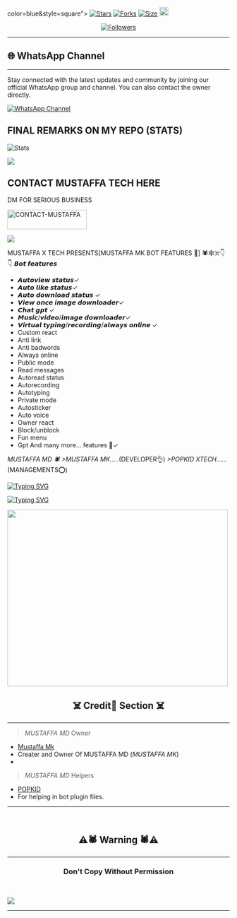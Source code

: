 color=blue&style=square"></a>
<a href="https://github.com/Mustaffa2004/MUSTAFFAMK-/stargazers/"><img title="Stars" src="https://img.shields.io/github/stars/Mustaffa2004/MUSTAFFAMK-?color=blue&style=square"></a>
<a href="https://github.com/Mustaffa2004/MUSTAFFAMK-/network/members"><img title="Forks" src="https://img.shields.io/github/forks/Mustaffa2004/MUSTAFFAMK-?color=blue&style=square"></a>
<a href="https://github.com/Mustaffa2004/MUSTAFFAMK-/"><img title="Size" src="https://img.shields.io/github/repo-size/Mustaffa2004/MUSTAFFAMK-?style=square&color=green"></a>
<a href="hthttps://github.com/Mustaffa2004/MUSTAFFAMK-/graphs/commit-activitytps://github.com/Mustaffa2004/MUSTAFFAMK-/graphs/commit-activity"><img height="20" src="https://img.shields.io/badge/Maintained%3F-yes-green.svg"></a>&nbsp;&nbsp;

 <p align="center">
<a href="https://github.com/Mustaffa2004/MUSTAFFAMK-/blob/main/LICENSE"><img title="Followers" src="https://img.shields.io/github/license/Mustaffa2004/MUSTAFFAMK-?color=green&label=License&style=square"></a>

----

## 🌐 WhatsApp Channel 

---

Stay connected with the latest updates and community by joining our official WhatsApp group and channel. You can also contact the owner directly.

[![WhatsApp Channel](https://img.shields.io/badge/Join-WhatsApp%20Channel-25D366?style=for-the-badge&logo=whatsapp)](https://whatsapp.com/channel/0029VacgxK96hENmSRMRxx1r)


## FINAL REMARKS ON MY REPO (STATS)

![ Stats](https://github-readme-stats.vercel.app/api/pin/?username=Mustaffamkm&repo=MUSTAFFAMK-&show_owner=true&theme=dark)









<a><img src='https://i.imgur.com/LyHic3i.gif'/></a>

## CONTACT MUSTAFFA TECH HERE
  DM FOR SERIOUS BUSINESS

   <a href="https://wa.me/message/R7GWCHUUCEAAA1"><img title="CONTACT-MUSTAFFA" src="https://whatsapp.com/channel/0029VacgxK96hENmSRMRxx1r?color=black&style=for-the-badge&logo=heroku" width="180" height="43.45"/></a></p>

<a><img src='https://i.imgur.com/LyHic3i.gif'/></a>

MUSTAFFA X TECH PRESENTS[MUSTAFFA  MK BOT FEATURES 🤞]
🕷️🕸️☠️👇👇
*𝘽𝙤𝙩 𝙛𝙚𝙖𝙩𝙪𝙧𝙚𝙨*
* 𝘼𝙪𝙩𝙤𝙫𝙞𝙚𝙬 𝙨𝙩𝙖𝙩𝙪𝙨✓
* 𝘼𝙪𝙩𝙤 𝙡𝙞𝙠𝙚 𝙨𝙩𝙖𝙩𝙪𝙨✓
* 𝘼𝙪𝙩𝙤 𝙙𝙤𝙬𝙣𝙡𝙤𝙖𝙙 𝙨𝙩𝙖𝙩𝙪𝙨 ✓
* 𝙑𝙞𝙚𝙬 𝙤𝙣𝙘𝙚 𝙞𝙢𝙖𝙜𝙚 𝙙𝙤𝙬𝙣𝙡𝙤𝙖𝙙𝙚𝙧✓ 
* 𝘾𝙝𝙖𝙩 𝙜𝙥𝙩 ✓
* 𝙈𝙪𝙨𝙞𝙘/𝙫𝙞𝙙𝙚𝙤/𝙞𝙢𝙖𝙜𝙚 𝙙𝙤𝙬𝙣𝙡𝙤𝙖𝙙𝙚𝙧✓
* 𝙑𝙞𝙧𝙩𝙪𝙖𝙡 𝙩𝙮𝙥𝙞𝙣𝙜/𝙧𝙚𝙘𝙤𝙧𝙙𝙞𝙣𝙜/𝙖𝙡𝙬𝙖𝙮𝙨 𝙤𝙣𝙡𝙞𝙣𝙚 ✓
* Custom react 
* Anti link
* Anti badwords
* Always online
* Public mode
* Read messages 
* Autoread status
* Autorecording 
* Autotyping 
* Private mode 
* Autosticker
* Auto voice 
* Owner react
* Block/unblock
* Fun menu
* Gpt
And many more... features 🤗✓

*_MUSTAFFA MD 🕷️_*
   *>MUSTAFFA MK*.....(DEVELOPER👌)
   *>POPKID XTECH*......(MANAGEMENTS⭕)




[![Typing SVG](https://readme-typing-svg.herokuapp.com?font=Rockstar-ExtraBold&size=30&pause=1000&color=0000FF&center=true&vCenter=true&width=815&height=60&lines=💫💥A+BEST+EN+💢POWERFUL💢+WHATSAPP+BOT💫💥)](https://git.io/typing-svg) 


[![Typing SVG](https://readme-typing-svg.herokuapp.com?font=Rockstar-ExtraBold&size=30&pause=1000&color=0000FF&center=true&vCenter=true&width=815&height=60&lines=💥DON'T+FORGET✨+TO+FORK🍴+EN+STAR⭐+REPO💥)](https://git.io/typing-svg) 

<p align="centre"><img src="https://i.ibb.co/bgXPHSrS/IMG-20250205-WA0077.jpg" width="500" height="400" />

<h2 align="center"> ☠️ Credit🌠 Section ☠️ </h2>

---

> *MUSTAFFA MD* Owner 
- [Mustaffa Mk](https://github.com/Mustaffa2004)
- Creater and Owner Of MUSTAFFA MD (*MUSTAFFA MK*)
- 
> *MUSTAFFA MD* Helpers 
- [POPKID](https://github.com/Popkidev)
- For helping in bot plugin files.
  
---

 <br>
<h2 align="center"> ⚠️🕷️ Warning 🕷️⚠️
 </h2>
 
 ---

<h3 align="center"> Don't Copy Without Permission 
</h3>

<br>

<a><img src='https://i.imgur.com/LyHic3i.gif'/></a>

---

